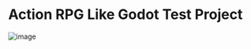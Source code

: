 # Action RPG Like Godot Test Project

![image](https://github.com/user-attachments/assets/0ee2b0fe-9a56-4ff3-bd18-bc77c2fa9a39)


